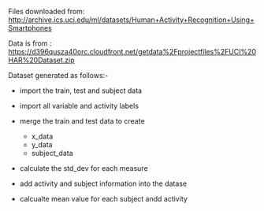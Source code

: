 Files downloaded from:
http://archive.ics.uci.edu/ml/datasets/Human+Activity+Recognition+Using+Smartphones 

Data is from :
https://d396qusza40orc.cloudfront.net/getdata%2Fprojectfiles%2FUCI%20HAR%20Dataset.zip

Dataset generated as follows:-
 - import the train, test and subject data
 - import all variable and activity labels
 - merge the train and test data to create 
      * x_data
      * y_data
      * subject_data
      
 - calculate the std_dev for each measure
 
 - add activity and subject information into the datase
 
 - calcualte mean value for each subject andd activity
